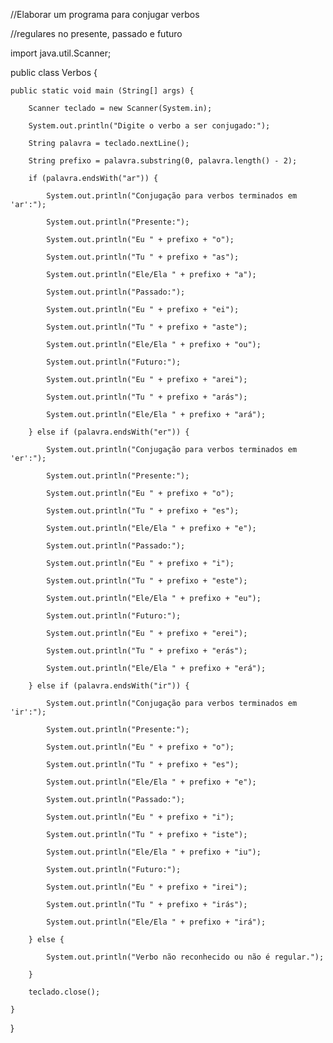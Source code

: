 //Elaborar um programa para conjugar verbos 

//regulares no presente, passado e futuro

import java.util.Scanner;

public class Verbos {
    
    public static void main (String[] args) {
        
        Scanner teclado = new Scanner(System.in);
        
        System.out.println("Digite o verbo a ser conjugado:");
        
        String palavra = teclado.nextLine();
        
        String prefixo = palavra.substring(0, palavra.length() - 2); 
        
        if (palavra.endsWith("ar")) {
        
            System.out.println("Conjugação para verbos terminados em 'ar':");
            
            System.out.println("Presente:");
            
            System.out.println("Eu " + prefixo + "o");
            
            System.out.println("Tu " + prefixo + "as");
            
            System.out.println("Ele/Ela " + prefixo + "a");
            
            System.out.println("Passado:");
            
            System.out.println("Eu " + prefixo + "ei");
            
            System.out.println("Tu " + prefixo + "aste");
            
            System.out.println("Ele/Ela " + prefixo + "ou");
            
            System.out.println("Futuro:");
            
            System.out.println("Eu " + prefixo + "arei");
            
            System.out.println("Tu " + prefixo + "arás");

            System.out.println("Ele/Ela " + prefixo + "ará");
            
        } else if (palavra.endsWith("er")) {
        
            System.out.println("Conjugação para verbos terminados em 'er':");
            
            System.out.println("Presente:");
            
            System.out.println("Eu " + prefixo + "o");
            
            System.out.println("Tu " + prefixo + "es");
            
            System.out.println("Ele/Ela " + prefixo + "e");
            
            System.out.println("Passado:");
            
            System.out.println("Eu " + prefixo + "i");
            
            System.out.println("Tu " + prefixo + "este");
            
            System.out.println("Ele/Ela " + prefixo + "eu");
            
            System.out.println("Futuro:");
            
            System.out.println("Eu " + prefixo + "erei");
            
            System.out.println("Tu " + prefixo + "erás");
            
            System.out.println("Ele/Ela " + prefixo + "erá");
            
        } else if (palavra.endsWith("ir")) {
        
            System.out.println("Conjugação para verbos terminados em 'ir':");
            
            System.out.println("Presente:");
            
            System.out.println("Eu " + prefixo + "o");
            
            System.out.println("Tu " + prefixo + "es");
            
            System.out.println("Ele/Ela " + prefixo + "e");
            
            System.out.println("Passado:");
            
            System.out.println("Eu " + prefixo + "i");
            
            System.out.println("Tu " + prefixo + "iste");
            
            System.out.println("Ele/Ela " + prefixo + "iu");
            
            System.out.println("Futuro:");
            
            System.out.println("Eu " + prefixo + "irei");
            
            System.out.println("Tu " + prefixo + "irás");
            
            System.out.println("Ele/Ela " + prefixo + "irá");
            
        } else {
        
            System.out.println("Verbo não reconhecido ou não é regular.");
            
        }
        
        teclado.close();
        
    }
    
}

